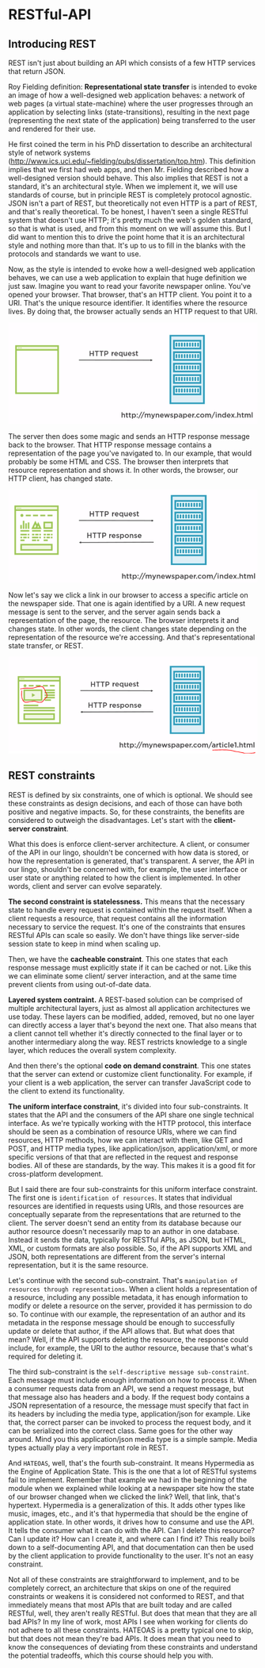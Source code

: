 # RESTful-API

## Introducing REST

REST isn't just about building an API which consists of a few HTTP services that return JSON.

Roy Fielding definition: **Representational state transfer** is intended to evoke an image of how a well-designed web application behaves: a network of web pages (a virtual state-machine) where the user progresses through an application by selecting links (state-transitions), resulting in the next page (representing the next state of the application) being transferred to the user and rendered for their use.

He first coined the term in his PhD dissertation to describe an architectural style of network systems (http://www.ics.uci.edu/~fielding/pubs/dissertation/top.htm). This definition implies that we first had web apps, and then Mr. Fielding described how a well-designed version should behave. This also implies that REST is not a standard, it's an architectural style. When we implement it, we will use standards of course, but in principle REST is completely protocol agnostic. JSON isn't a part of REST, but theoretically not even HTTP is a part of REST, and that's really theoretical. To be honest, I haven't seen a single RESTful system that doesn't use HTTP; it's pretty much the web's golden standard, so that is what is used, and from this moment on we will assume this. But I did want to mention this to drive the point home that it is an architectural style and nothing more than that. It's up to us to fill in the blanks with the protocols and standards we want to use.

Now, as the style is intended to evoke how a well-designed web application behaves, we can use a web application to explain that huge definition we just saw. Imagine you want to read your favorite newspaper online. You've opened your browser. That browser, that's an HTTP client. You point it to a URI. That's the unique resource identifier. It identifies where the resource lives. By doing that, the browser actually sends an HTTP request to that URI.

<img src="https://github.com/KiraDiShira/RESTful-API/blob/master/Images/Rest1.PNG" />

The server then does some magic and sends an HTTP response message back to the browser. That HTTP response message contains a representation of the page you've navigated to. In our example, that would probably be some HTML and CSS. The browser then interprets that resource representation and shows it. In other words, the browser, our HTTP client, has changed state.

<img src="https://github.com/KiraDiShira/RESTful-API/blob/master/Images/Rest2.PNG" />

Now let's say we click a link in our browser to access a specific article on the newspaper side. That one is again identified by a URI. A new request message is sent to the server, and the server again sends back a representation of the page, the resource. The browser interprets it and changes state. In other words, the client changes state depending on the representation of the resource we're accessing. And that's representational state transfer, or REST.

<img src="https://github.com/KiraDiShira/RESTful-API/blob/master/Images/Rest3.PNG" />

## REST constraints

REST is defined by six constraints, one of which is optional. We should see these constraints as design decisions, and each of those can have both positive and negative impacts. So, for these constraints, the benefits are considered to outweigh the disadvantages. Let's start with the **client-server constraint**.

What this does is enforce client-server architecture. A client, or consumer of the API in our lingo, shouldn't be concerned with how data is stored, or how the representation is generated, that's transparent. A server, the API in our lingo, shouldn't be concerned with, for example, the user interface or user state or anything related to how the client is implemented. In other words, client and server can evolve separately.

**The second constraint is statelessness.** This means that the necessary state to handle every request is contained within the request itself. When a client requests a resource, that request contains all the information necessary to service the request. It's one of the constraints that ensures RESTful APIs can scale so easily. We don't have things like server-side session state to keep in mind when scaling up.

Then, we have the **cacheable constraint**. This one states that each response message must explicitly state if it can be cached or not. Like this we can eliminate some client/ server interaction, and at the same time prevent clients from using out-of-date data.

**Layered system contraint.** A REST-based solution can be comprised of multiple architectural layers, just as almost all application architectures we use today. These layers can be modified, added, removed, but no one layer can directly access a layer that's beyond the next one. That also means that a client cannot tell whether it's directly connected to the final layer or to another intermediary along the way. REST restricts knowledge to a single layer, which reduces the overall system complexity.

And then there's the optional **code on demand constraint**. This one states that the server can extend or customize client functionality. For example, if your client is a web application, the server can transfer JavaScript code to the client to extend its functionality.

**The uniform interface constraint**, it's divided into four sub-constraints. It states that the API and the consumers of the API share one single technical interface. As we're typically working with the HTTP protocol, this interface should be seen as a combination of resource URIs, where we can find resources, HTTP methods, how we can interact with them, like GET and POST, and HTTP media types, like application/json, application/xml, or more specific versions of that that are reflected in the request and response bodies. All of these are standards, by the way. This makes it is a good fit for cross-platform development.

But I said there are four sub-constraints for this uniform interface constraint. The first one is `identification of resources`. It states that individual resources are identified in requests using URIs, and those resources are conceptually separate from the representations that are returned to the client. The server doesn't send an entity from its database because our author resource doesn't necessarily map to an author in one database. Instead it sends the data, typically for RESTful APIs, as JSON, but HTML, XML, or custom formats are also possible. So, if the API supports XML and JSON, both representations are different from the server's internal representation, but it is the same resource.

Let's continue with the second sub-constraint. That's `manipulation of resources through representations`. When a client holds a representation of a resource, including any possible metadata, it has enough information to modify or delete a resource on the server, provided it has permission to do so. To continue with our example, the representation of an author and its metadata in the response message should be enough to successfully update or delete that author, if the API allows that. But what does that mean? Well, if the API supports deleting the resource, the response could include, for example, the URI to the author resource, because that's what's required for deleting it.

The third sub-constraint is the `self-descriptive message sub-constraint`. Each message must include enough information on how to process it. When a consumer requests data from an API, we send a request message, but that message also has headers and a body. If the request body contains a JSON representation of a resource, the message must specify that fact in its headers by including the media type, application/json for example. Like that, the correct parser can be invoked to process the request body, and it can be serialized into the correct class. Same goes for the other way around. Mind you this application/json media type is a simple sample. Media types actually play a very important role in REST.

And `HATEOAS`, well, that's the fourth sub-constraint. It means Hypermedia as the Engine of Application State. This is the one that a lot of RESTful systems fail to implement. Remember that example we had in the beginning of the module when we explained while looking at a newspaper site how the state of our browser changed when we clicked the link? Well, that link, that's hypertext. Hypermedia is a generalization of this. It adds other types like music, images, etc., and it's that hypermedia that should be the engine of application state. In other words, it drives how to consume and use the API. It tells the consumer what it can do with the API. Can I delete this resource? Can I update it? How can I create it, and where can I find it? This really boils down to a self-documenting API, and that documentation can then be used by the client application to provide functionality to the user. It's not an easy constraint.

Not all of these constraints are straightforward to implement, and to be completely correct, an architecture that skips on one of the required constraints or weakens it is considered not conformed to REST, and that immediately means that most APIs that are built today and are called RESTful, well, they aren't really RESTful. But does that mean that they are all bad APIs? In my line of work, most APIs I see when working for clients do not adhere to all these constraints. HATEOAS is a pretty typical one to skip, but that does not mean they're bad APIs. It does mean that you need to know the consequences of deviating from these constraints and understand the potential tradeoffs, which this course should help you with.
